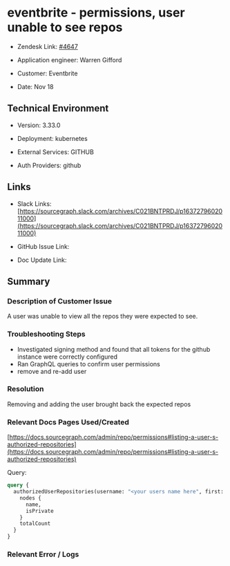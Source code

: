 

# eventbrite - permissions, user unable to see repos <!-- Ticket Title  Hint: include keywords to make it searchable -->



- Zendesk Link: [#4647](https://sourcegraph.zendesk.com/agent/tickets/4647)

- Application engineer: Warren Gifford

- Customer: Eventbrite <!-- Redact if this contains personally identifying information -->

- Date: Nov 18


<!-- Data populated from integration, speak to Ben Gordon or Michael Bali if not working -->

<!-- During Internal team trial, fill missing data manually (we are waiting for all data to sync) -->



## Technical Environment

- Version: 3.33.0​

- Deployment: kubernetes

- External Services: GITHUB

- Auth Providers: github





## Links
<!-- Data for application engineer manual entry -->
- Slack Links: [https://sourcegraph.slack.com/archives/C021BNTPRDJ/p1637279602011000](https://sourcegraph.slack.com/archives/C021BNTPRDJ/p1637279602011000)

- GitHub Issue Link:

- Doc Update Link:



## Summary

### Description of Customer Issue
A user was unable to view all the repos they were expected to see.



### Troubleshooting Steps
- Investigated signing method and found that all tokens for the github instance were correctly configured
- Ran GraphQL queries to confirm user permissions
- remove and re-add user



### Resolution
Removing and adding the user brought back the expected repos



### Relevant Docs Pages Used/Created
[https://docs.sourcegraph.com/admin/repo/permissions#listing-a-user-s-authorized-repositories](https://docs.sourcegraph.com/admin/repo/permissions#listing-a-user-s-authorized-repositories)

Query:
```graphql
query {
  authorizedUserRepositories(username: "<your users name here", first: 1000) {
    nodes {
      name,
      isPrivate
    }
    totalCount
  }
}
```

 



### Relevant Error / Logs

<!-- Please redact keys, tokens, and personal identifying information -->




<!-- Once complete, upload a copy to https://github.com/sourcegraph/support-tools-internal/tree/main/resolved-tickets as a .md file -->
<!-- Name the file 4647.md -->
